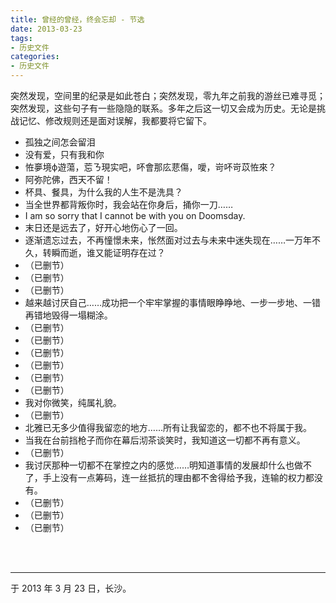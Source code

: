 ```yaml
---
title: 曾经的曾经，终会忘却 - 节选
date: 2013-03-23
tags:
- 历史文件
categories:
- 历史文件
---
```


突然发现，空间里的纪录是如此苍白；突然发现，零九年之前我的游丝已难寻觅；突然发现，这些句子有一些隐隐的联系。多年之后这一切又会成为历史。无论是挑战记忆、修改规则还是面对误解，我都要将它留下。

- 孤独之间怎会留泪
- 没有爱，只有我和你
- 恠夣境ф遊蕩，莣ㄋ現实吧，吥會那庅蕜傷，噯，岢吥岢苡恠來？
- 阿弥陀佛，西天不留！
- 杯具、餐具，为什么我的人生不是洗具？
- 当全世界都背叛你时，我会站在你身后，捅你一刀……
- I am so sorry that I cannot be with you on Doomsday.
- 末日还是远去了，好开心地伤心了一回。
- 逐渐遗忘过去，不再憧憬未来，怅然面对过去与未来中迷失现在……一万年不久，转瞬而逝，谁又能证明存在过？
- （已删节）
- （已删节）
- （已删节）
- 越来越讨厌自己……成功把一个牢牢掌握的事情眼睁睁地、一步一步地、一错再错地毁得一塌糊涂。
- （已删节）
- （已删节）
- （已删节）
- （已删节）
- （已删节）
- （已删节）
- 我对你微笑，纯属礼貌。
- （已删节）
- 北雅已无多少值得我留恋的地方……所有让我留恋的，都不也不将属于我。
- 当我在台前挡枪子而你在幕后沏茶谈笑时，我知道这一切都不再有意义。
- （已删节）
- 我讨厌那种一切都不在掌控之内的感觉……明知道事情的发展却什么也做不了，手上没有一点筹码，连一丝抵抗的理由都不舍得给予我，连输的权力都没有。
- （已删节）
- （已删节）
- （已删节）

<br>

<br>

------

于 2013 年 3 月 23 日，长沙。

